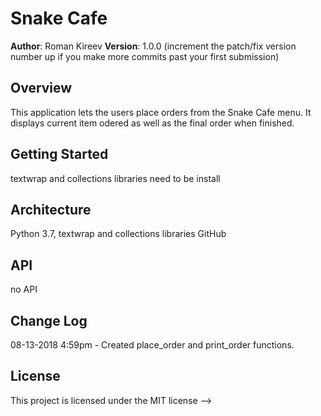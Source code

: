 # Snake Cafe

**Author**: Roman Kireev
**Version**: 1.0.0 (increment the patch/fix version number up if you make more commits past your first submission)

## Overview
This application lets the users place orders from the Snake Cafe menu. It displays current item odered as well as the final order when finished.

## Getting Started
textwrap and collections libraries need to be install 

## Architecture
Python 3.7, textwrap and collections libraries
GitHub

## API
no API

## Change Log

08-13-2018 4:59pm - Created place_order and print_order functions.

## License
This project is licensed under the MIT license
-->
